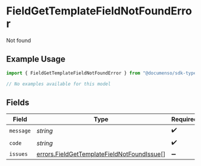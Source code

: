 # FieldGetTemplateFieldNotFoundError

Not found

## Example Usage

```typescript
import { FieldGetTemplateFieldNotFoundError } from "@documenso/sdk-typescript/models/errors";

// No examples available for this model
```

## Fields

| Field                                                                                                    | Type                                                                                                     | Required                                                                                                 | Description                                                                                              |
| -------------------------------------------------------------------------------------------------------- | -------------------------------------------------------------------------------------------------------- | -------------------------------------------------------------------------------------------------------- | -------------------------------------------------------------------------------------------------------- |
| `message`                                                                                                | *string*                                                                                                 | :heavy_check_mark:                                                                                       | N/A                                                                                                      |
| `code`                                                                                                   | *string*                                                                                                 | :heavy_check_mark:                                                                                       | N/A                                                                                                      |
| `issues`                                                                                                 | [errors.FieldGetTemplateFieldNotFoundIssue](../../models/errors/fieldgettemplatefieldnotfoundissue.md)[] | :heavy_minus_sign:                                                                                       | N/A                                                                                                      |